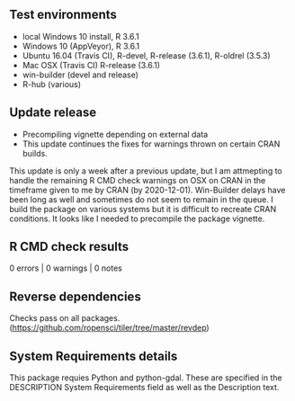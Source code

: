 ## Test environments

* local Windows 10 install, R 3.6.1
* Windows 10 (AppVeyor), R 3.6.1
* Ubuntu 16.04 (Travis CI), R-devel, R-release (3.6.1), R-oldrel (3.5.3)
* Mac OSX (Travis CI) R-release (3.6.1)
* win-builder (devel and release)
* R-hub (various)

## Update release

* Precompiling vignette depending on external data
* This update continues the fixes for warnings thrown on certain CRAN builds.

This update is only a week after a previous update, but I am attmepting to handle the remaining R CMD check warnings on OSX on CRAN in the timeframe given to me by CRAN (by 2020-12-01). Win-Builder delays have been long as well and sometimes do not seem to remain in the queue.
I build the package on various systems but it is difficult to recreate CRAN conditions.
It looks like I needed to precompile the package vignette.

## R CMD check results

0 errors | 0 warnings | 0 notes

## Reverse dependencies

Checks pass on all packages. (https://github.com/ropensci/tiler/tree/master/revdep)

## System Requirements details

This package requies Python and python-gdal. These are specified in the DESCRIPTION System Requirements field as well as the Description text.
